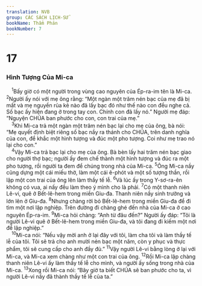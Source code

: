 ```yaml
---
translation: NVB
group: CÁC SÁCH LỊCH-SỬ
bookName: Thẩm Phán 
bookNumber: 7
---
```


<div class="title"><h1>17</h1><h3>Hình Tượng Của Mi-ca </h3></div>
<span class="verse cac_17_1"> <sup>1</sup>Bấy giờ có một người trong vùng cao nguyên của Ép-ra-im tên là Mi-ca. </span>
<span class="verse cac_17_2"><sup>2</sup>Người ấy nói với mẹ ông rằng: “Một ngàn một trăm nén bạc của mẹ đã bị mất và mẹ nguyền rủa kẻ nào đã lấy bạc đó như thế nào con đều nghe cả. Số bạc ấy hiện đang ở trong tay con. Chính con đã lấy nó.” Người mẹ đáp: “Nguyện CHÚA ban phước cho con, con trai của mẹ.” <br/></span>
<span class="verse cac_17_3"> <sup>3</sup>Khi Mi-ca trả một ngàn một trăm nén bạc lại cho mẹ của ông, bà nói: “Mẹ quyết định biệt riêng số bạc nầy ra thánh cho CHÚA, trên danh nghĩa của con, để khắc một hình tượng và đúc một pho tượng. Coi như mẹ trao nó lại cho con.” <br/></span>
<span class="verse cac_17_4"> <sup>4</sup>Vậy Mi-ca trả bạc lại cho mẹ của ông. Bà bèn lấy hai trăm nén bạc giao cho người thợ bạc; người ấy đem chế thành một hình tượng và đúc ra một pho tượng, rồi người ta đem để chúng trong nhà của Mi-ca. </span>
<span class="verse cac_17_5"><sup>5</sup>Ông Mi-ca nầy cũng dựng một cái miếu thờ, làm một cái ê-phót và một số tượng thần, rồi lập một con trai của ông lên làm thầy tế lễ. </span>
<span class="verse cac_17_6"><sup>6</sup>Vả lúc ấy trong Y-sơ-ra-ên không có vua, ai nấy đều làm theo ý mình cho là phải. </span>
<span class="verse cac_17_7"><sup>7</sup>Có một thanh niên Lê-vi, quê ở Bết-lê-hem trong miền Giu-đa. Thanh niên nầy sinh trưởng và lớn lên ở Giu-đa. </span>
<span class="verse cac_17_8"><sup>8</sup>Nhưng chàng rời bỏ Bết-lê-hem trong miền Giu-đa để đi tìm một nơi lập nghiệp. Trên đường đi chàng ghé đến nhà của Mi-ca ở cao nguyên Ép-ra-im. </span>
<span class="verse cac_17_9"><sup>9</sup>Mi-ca hỏi chàng: “Anh từ đâu đến?” Người ấy đáp: “Tôi là người Lê-vi quê ở Bết-lê-hem trong miền Giu-đa, và tôi đang đi kiếm một nơi để lập nghiệp.” <br/></span>
<span class="verse cac_17_10"> <sup>10</sup>Mi-ca nói: “Nếu vậy mời anh ở lại đây với tôi, làm cha tôi và làm thầy tế lễ của tôi. Tôi sẽ trả cho anh mười nén bạc một năm, còn y phục và thực phẩm, tôi sẽ cung cấp cho anh đầy đủ.” </span>
<span class="verse cac_17_11"><sup>11</sup>Vậy người Lê-vi bằng lòng ở lại với Mi-ca, và Mi-ca xem chàng như một con trai của ông. </span>
<span class="verse cac_17_12"><sup>12</sup>Rồi Mi-ca lập chàng thanh niên Lê-vi ấy làm thầy tế lễ cho mình, và người ấy sống trong nhà của Mi-ca. </span>
<span class="verse cac_17_13"><sup>13</sup>Xong rồi Mi-ca nói: “Bây giờ ta biết CHÚA sẽ ban phước cho ta, vì người Lê-vi nầy đã thành thầy tế lễ của ta.” <br/></span>

